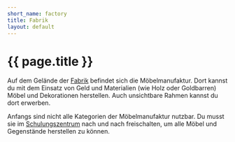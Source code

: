 ```yaml
---
short_name: factory
title: Fabrik
layout: default
---
```

# {{ page.title }}

Auf dem Gelände der [Fabrik](/systems/factory) befindet sich die Möbelmanufaktur.
Dort kannst du mit dem Einsatz von Geld und Materialien (wie Holz oder
Goldbarren) Möbel und Dekorationen herstellen. Auch unsichtbare Rahmen
kannst du dort erwerben.

Anfangs sind nicht alle Kategorien der Möbelmanufaktur nutzbar.
Du musst sie im [Schulungszentrum](/systems/school) nach und nach freischalten, um alle
Möbel und Gegenstände herstellen zu können.
